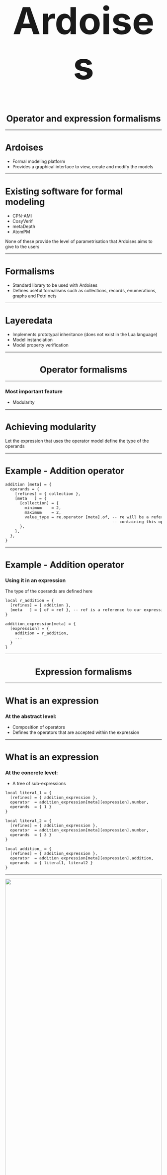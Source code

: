 <!-- footer: Lars Gabriel Annell Rydenvald --->

<h1 style="text-align: center; font-size: 120px">Ardoises</h1>
<h1 style="text-align: center">Operator and expression formalisms</h1>

---

# Ardoises
* Formal modeling platform
* Provides a graphical interface to view, create and modify the models

---

# Existing software for formal modeling
* CPN-AMI
* CosyVerif
* metaDepth
* AtomPM

None of these provide the level of parametrisation that Ardoises aims to give to the users

---

# Formalisms

* Standard library to be used with Ardoises
* Defines useful formalisms such as collections, records, enumerations, graphs and Petri nets

---

# Layeredata

* Implements prototypal inheritance (does not exist in the Lua language)
* Model instanciation
* Model property verification

---

<h1 style="text-align: center">Operator formalisms</h1>

---

### Most important feature
* Modularity

--- 

# Achieving modularity

Let the expression that uses the operator model define the type of the operands

---

# Example - Addition operator

<pre style="font-size:13px">
addition [meta] = {
  operands = {
    [refines] = { collection },
    [meta   ] = {
      [collection] = {
        minimum    = 2,
        maximum    = 2,
        value_type = re.operator [meta].of, -- re will be a reference to the expression instance
                                            -- containing this operator
      },
    },
  },
}
</pre>

---

# Example - Addition operator
### Using it in an expression
The type of the operands are defined here
<pre style="font-size:13px">
local r_addition = {
  [refines] = { addition },
  [meta   ] = { of = ref }, -- ref is a reference to our expression containing the addition operator
}

addition_expression[meta] = {
  [expression] = {
    addition = r_addition,
    ...
  }
}
</pre>
---

<h1 style="text-align: center">Expression formalisms</h1>

---

# What is an expression
### At the abstract level:
* Composition of operators
* Defines the operators that are accepted within the expression

---

# What is an expression
### At the concrete level:
* A tree of sub-expressions

<pre style="font-size: 13px">
local literal_1 = {
  [refines] = { addition_expression },
  operator  = addition_expression[meta][expression].number,
  operands  = { 1 }
}

local literal_2 = {
  [refines] = { addition_expression },
  operator  = addition_expression[meta][expression].number,
  operands  = { 3 }
}

local addition_ = {
  [refines] = { addition_expression },
  operator  = addition_expression[meta][expression].addition,
  operands  = { literal1, literal2 }
}
</pre>
---

<img src="expression-tree.png" style="width: 100%">

----

# Unfortunately
In practice, this approach does not work.

---

# Problem

Defining the type of an operand as an expression -> infinite loop. Layeredata should be able to handle this case, but it isn't.

--- 

# Solution
I don't know, ask Alban.

---

<h1 style="text-align: center;">Grammar generation and parsing</h1>

---

# Problem to solve
Operators and expressions not known beforehand

---

# Existing lexical analyser generators
* ANTLR
* Flex/Bison
* PEGjs
* LPeg
* LulPeg

---

# Choice: LPeg
* Allows grammar composition
* Can parse context-free grammars
* Convenient LUA integration

---

# Generating a grammar from operators

1) Sort by operator priority (descending)
2) Use predetermined patterns for each operator
3) Add the pattern to the grammar

---

# Some considerations
1. 